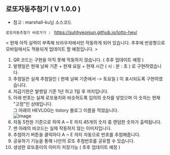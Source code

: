 ## 로또자동추첨기 ( V 1.0.0 )
- 참고 : marshall-ku님 소스코드

``로또자동추첨기 바로가기 : ``   https://suhhyeonjun.github.io/lotto-hev/

< 현재 아직 실력이 부족해 브라우저에서만 작동하게 되어 있습니다. 추후에 반응형으로 모바일에서도 적용되게 업데이트 할 예정입니다. >

1. QR 코드는 구현을 아직 못해 작동하지 않습니다. ( 추후 업데이트 예정 )
2. 발행일은 현재 날짜 기준 + 현재 요일 + 현재 시간 ( 시 : 분 : 초 ) 로 구현하였습니다.
3. 추첨일은 실제 추첨일인 ( 현재 날짜 기준에서 -> 토요일 ) 이 표시되도록 구현하였습니다.
3. 지급기한은 발행일 기준 1년 하고 1일 후 까지입니다.
4. 아래 번호는 실제 로또용지와 비슷하도록 임의의 숫자를 넣었으며 이 숫자는 현재 "고정"인 상태입니다. <br>
그 아래의 HEVLOG는 tistory 블로그 이름을 적었습니다. <br>
![image](https://user-images.githubusercontent.com/99153215/192149632-a50d4e76-38da-4679-a4a2-fd3921284759.png)
5. 자동 5천원 기준으로 하여 A ~ E 까지 45개의 숫자 중 랜덤한 숫자가 출력됩니다.
6. 맨 아래의 바코드는 실제 작동하지 않는 이미지입니다.
7. 추첨하기 버튼을 클릭마다 A ~ E 까지 자동으로 번호를 추첨해줍니다.
8. 공유하기 기능을 통해 나만의 로또 추첨번호를 공유할 수 있습니다.
9. 생성한 로또종이의 이미지 저장기능 ( 추후 업데이트 예정 )





